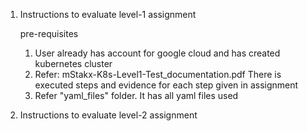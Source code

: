 1. Instructions to evaluate level-1 assignment

	pre-requisites
	1. User already has account for google cloud and has created kubernetes cluster 
	2. Refer: mStakx-K8s-Level1-Test_documentation.pdf
	   There is executed steps and evidence for each step given in assignment	
	3. Refer "yaml_files" folder. It has all yaml files used


2. Instructions to evaluate level-2 assignment